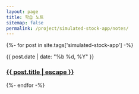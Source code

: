 ```yaml
---
layout: page
title: 학습 노트
sitemap: false
permalink: /project/simulated-stock-app/notes/
---
```


{%- for post in site.tags['simulated-stock-app'] -%}
<article class="post-item" id="results-container">
    <span class="post-item-date">{{ post.date | date: "%b %d, %Y" }}</span>
    <h3 class="post-item-title">
    <a href="{{ post.url }}">{{ post.title | escape }}</a>
    </h3> 
</article>
{%- endfor -%}